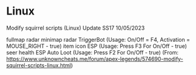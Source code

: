 # Linux
Modify squirrel scripts (Linux)
Update SS17 10/05/2023

fullmap radar
minimap radar
TriggerBot (Usage: On/Off = F4, Activation = MOUSE_RIGHT - true)
item icon ESP (Usage: Press F3 For On/Off - true)
seer health ESP
Auto Loot (Usage: Press F2 For On/Off - true)
(From: https://www.unknowncheats.me/forum/apex-legends/574690-modify-squirrel-scripts-linux.html)
